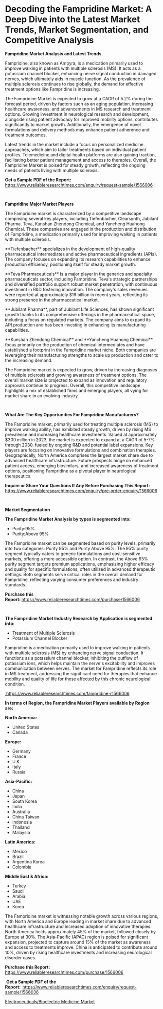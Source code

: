 <p><h1>Decoding the Fampridine Market: A Deep Dive into the Latest Market Trends, Market Segmentation, and Competitive Analysis</h1></p><p><strong>Fampridine Market Analysis and Latest Trends</strong></p>
<p><p>Fampridine, also known as Ampyra, is a medication primarily used to improve walking in patients with multiple sclerosis (MS). It acts as a potassium channel blocker, enhancing nerve signal conduction in damaged nerves, which ultimately aids in muscle function. As the prevalence of multiple sclerosis continues to rise globally, the demand for effective treatment options like Fampridine is increasing.</p><p>The Fampridine Market is expected to grow at a CAGR of 5.2% during the forecast period, driven by factors such as an aging population, increasing healthcare awareness, and advancements in MS research and treatment options. Growing investment in neurological research and development, alongside rising patient advocacy for improved mobility options, contributes significantly to market growth. Additionally, the emergence of novel formulations and delivery methods may enhance patient adherence and treatment outcomes.</p><p>Latest trends in the market include a focus on personalized medicine approaches, which aim to tailor treatments based on individual patient profiles. Telemedicine and digital health platforms are also gaining traction, facilitating better patient management and access to therapies. Overall, the Fampridine Market is poised for steady growth, reflecting the ongoing needs of patients living with multiple sclerosis.</p></p>
<p><strong>Get a Sample PDF of the Report:&nbsp;</strong> <a href="https://www.reliableresearchtimes.com/enquiry/request-sample/1566006?utm_campaign=3187&utm_medium=2&utm_source=Github&utm_content=ia&utm_term=08032025&utm_id=fampridine">https://www.reliableresearchtimes.com/enquiry/request-sample/1566006</a></p>
<p>&nbsp;</p>
<p><strong>Fampridine Major Market Players</strong></p>
<p><p>The Fampridine market is characterized by a competitive landscape comprising several key players, including Tiefenbacher, Clearsynth, Jubilant Pharma, Teva, Kunshan Zhendong Chemical, and Yancheng Huahong Chemical. These companies are engaged in the production and distribution of Fampridine, a medication primarily used for improving walking in patients with multiple sclerosis. </p><p>**Tiefenbacher** specializes in the development of high-quality pharmaceutical intermediates and active pharmaceutical ingredients (APIs). The company focuses on expanding its research capabilities to enhance production efficiency, positioning itself for steady market growth.</p><p>**Teva Pharmaceuticals** is a major player in the generics and specialty pharmaceuticals sector, including Fampridine. Teva's strategic partnerships and diversified portfolio support robust market penetration, with continuous investment in R&D fostering innovation. The company's sales revenues were reported at approximately $16 billion in recent years, reflecting its strong presence in the pharmaceutical market.</p><p>**Jubilant Pharma**, part of Jubilant Life Sciences, has shown significant growth thanks to its comprehensive offerings in the pharmaceutical space, including a focus on regulated markets. The company aims to expand its API production and has been investing in enhancing its manufacturing capabilities.</p><p>**Kunshan Zhendong Chemical** and **Yancheng Huahong Chemical** focus primarily on the production of chemical intermediates and have established a footprint in the Fampridine market niche. Both companies are leveraging their manufacturing strengths to scale up production and cater to the increasing demand.</p><p>The Fampridine market is expected to grow, driven by increasing diagnoses of multiple sclerosis and growing awareness of treatment options. The overall market size is projected to expand as innovation and regulatory approvals continue to progress. Overall, this competitive landscape highlights a mix of established firms and emerging players, all vying for market share in an evolving industry.</p></p>
<p>&nbsp;</p>
<p><strong>What Are The Key Opportunities For Fampridine Manufacturers?</strong></p>
<p><p>The Fampridine market, primarily used for treating multiple sclerosis (MS) to improve walking ability, has exhibited steady growth, driven by rising MS prevalence and increasing healthcare investments. Valued at approximately $300 million in 2023, the market is expected to expand at a CAGR of 5-7% through 2030, fueled by ongoing R&D and potential label expansions. Key players are focusing on innovative formulations and combination therapies. Geographically, North America comprises the largest market share due to advanced healthcare infrastructure. Future prospects hinge on enhanced patient access, emerging biosimilars, and increased awareness of treatment options, positioning Fampridine as a pivotal player in neurological therapeutics.</p></p>
<p><strong>Inquire or Share Your Questions If Any Before Purchasing This Report:</strong> <a href="https://www.reliableresearchtimes.com/enquiry/pre-order-enquiry/1566006?utm_campaign=3187&utm_medium=2&utm_source=Github&utm_content=ia&utm_term=08032025&utm_id=fampridine">https://www.reliableresearchtimes.com/enquiry/pre-order-enquiry/1566006</a></p>
<p>&nbsp;</p>
<p><strong>Market Segmentation</strong></p>
<p><strong>The Fampridine Market Analysis by types is segmented into:</strong></p>
<p><ul><li>Purity:95%</li><li>Purity:Above 95%</li></ul></p>
<p><p>The Fampridine market can be segmented based on purity levels, primarily into two categories: Purity 95% and Purity Above 95%. The 95% purity segment typically caters to generic formulations and cost-sensitive markets, offering a more accessible option. In contrast, the Above 95% purity segment targets premium applications, emphasizing higher efficacy and quality for specific formulations, often utilized in advanced therapeutic settings. Both segments serve critical roles in the overall demand for Fampridine, reflecting varying consumer preferences and industry standards.</p></p>
<p><strong>Purchase this Report:&nbsp;</strong><a href="https://www.reliableresearchtimes.com/purchase/1566006?utm_campaign=3187&utm_medium=2&utm_source=Github&utm_content=ia&utm_term=08032025&utm_id=fampridine">https://www.reliableresearchtimes.com/purchase/1566006</a></p>
<p>&nbsp;</p>
<p><strong>The Fampridine Market Industry Research by Application is segmented into:</strong></p>
<p><ul><li>Treatment of Multiple Sclerosis</li><li>Potassium Channel Blocker</li></ul></p>
<p><p>Fampridine is a medication primarily used to improve walking in patients with multiple sclerosis (MS) by enhancing nerve signal conduction. It functions as a potassium channel blocker, inhibiting the outflow of potassium ions, which helps maintain the nerve's excitability and improves communication between nerves. The market for Fampridine reflects its role in MS treatment, addressing the significant need for therapies that enhance mobility and quality of life for those affected by this chronic neurological condition.</p></p>
<p><a href="https://www.reliableresearchtimes.com/fampridine-r1566006?utm_campaign=3187&utm_medium=2&utm_source=Github&utm_content=ia&utm_term=08032025&utm_id=fampridine">&nbsp;https://www.reliableresearchtimes.com/fampridine-r1566006</a></p>
<p><strong>In terms of Region, the Fampridine Market Players available by Region are:</strong></p>
<p>
    <p> <strong> North America: </strong>
        <ul>
            <li>United States</li>
            <li>Canada</li>
        </ul>
        </p> 
    <p> <strong> Europe: </strong>
        <ul>
            <li>Germany</li>
            <li>France</li>
            <li>U.K.</li>
            <li>Italy</li>
            <li>Russia</li>
        </ul>
        </p> 
    <p> <strong> Asia-Pacific: </strong>
        <ul>
            <li>China</li>
            <li>Japan</li>
            <li>South Korea</li>
            <li>India</li>
            <li>Australia</li>
            <li>China Taiwan</li>
            <li>Indonesia</li>
            <li>Thailand</li>
            <li>Malaysia</li>
        </ul>
        </p> 
    <p> <strong> Latin America: </strong>
        <ul>
            <li>Mexico</li>
            <li>Brazil</li>
            <li>Argentina Korea</li>
            <li>Colombia</li>
        </ul>
        </p> 
    <p> <strong> Middle East & Africa: </strong>
        <ul>
            <li>Turkey</li>
            <li>Saudi</li>
            <li>Arabia</li>
            <li>UAE</li>
            <li>Korea</li>
        </ul>
    </p>
    </p>
<p><p>The Fampridine market is witnessing notable growth across various regions, with North America and Europe leading in market share due to advanced healthcare infrastructure and increased adoption of innovative therapies. North America holds approximately 45% of the market, followed closely by Europe at 30%. The Asia-Pacific (APAC) region is poised for significant expansion, projected to capture around 15% of the market as awareness and access to treatments improve. China is anticipated to contribute around 10%, driven by rising healthcare investments and increasing neurological disorder cases.</p></p>
<p><strong>Purchase this Report: </strong><a href="https://www.reliableresearchtimes.com/purchase/1566006?utm_campaign=3187&utm_medium=2&utm_source=Github&utm_content=ia&utm_term=08032025&utm_id=fampridine">https://www.reliableresearchtimes.com/purchase/1566006</a></p>
<p>&nbsp;<strong>Get a Sample PDF of the Report:&nbsp;&nbsp;</strong><a href="https://www.reliableresearchtimes.com/enquiry/request-sample/1566006?utm_campaign=3187&utm_medium=2&utm_source=Github&utm_content=ia&utm_term=08032025&utm_id=fampridine">https://www.reliableresearchtimes.com/enquiry/request-sample/1566006</a></p>
<p><strong></strong></p>
<p><p><a href="https://github.com/lestymbango/Market-Research-Report-List-1/blob/main/electroceuticalsbioelectric-medicine-market.md?utm_campaign=3187&utm_medium=2&utm_source=Github&utm_content=ia&utm_term=08032025&utm_id=fampridine">Electroceuticals/Bioelectric Medicine Market</a></p></p>